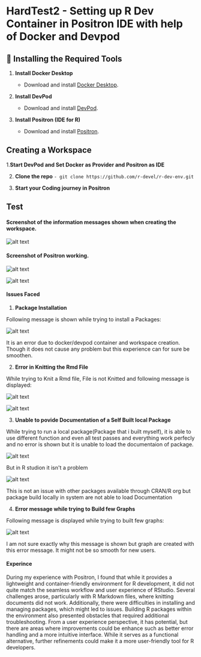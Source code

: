# HardTest2 - Setting up R Dev Container in Positron IDE with help of Docker and Devpod

## 🚀 Installing the Required Tools
1. **Install Docker Desktop**  
   - Download and install [Docker Desktop](https://www.docker.com/products/docker-desktop/).

2. **Install DevPod**  
   - Download and install [DevPod](https://devpod.sh/docs/).

3. **Install Positron (IDE for R)**  
   - Download and install [Positron](https://posit.co/download/positron/).

## Creating a Workspace

 1.**Start DevPod and Set Docker as Provider and Positron as IDE** 

 2. **Clone the repo**
    `- git clone https://github.com/r-devel/r-dev-env.git`

 3. **Start your Coding journey in Positron**

## Test

#### Screenshot of the information messages shown when creating the workspace.

![alt text](<Screenshot 2025-03-16 134749.png>)

#### Screenshot of Positron working.

![alt text](image.png)

![alt text](image-1.png)

#### Issues Faced

 1. **Package Installation**
  
  Following message is shown while trying to install a Packages:

   ![alt text](<Screenshot 2025-03-16 161620.png>)

  It is an error due to docker/devpod container and workspace creation. Though it does not cause any problem but this experience can for sure be smoothen.

 2. **Error in Knitting the Rmd File**

 While trying to Knit a Rmd file, File is not Knitted and following message is displayed:

 ![alt text](<Screenshot 2025-03-16 205112.png>)

 ![alt text](<Screenshot 2025-03-16 165953.png>)

 3. **Unable to povide Documentation of a Self Built local Package**

 While trying to run a local package(Package that i built myself), it is able to use different function and even all test passes and everything work perfecly and no error is shown but it is unable to load the documentaion of package.

![alt text](<Screenshot 2025-03-16 170926.png>)

But in R studion it isn't a problem

![alt text](<Screenshot 2025-03-16 170901.png>)

 This is not an issue with other packages available through CRAN/R org but package build locally in system are not able to load Documentation

4. **Error message while trying to Build few Graphs**

Following message is displayed while trying to built few graphs:

 ![alt text](<Screenshot 2025-03-16 162918.png>)

 I am not sure exactly why this message is shown but graph are created with this error message. It might not be so smooth for new users.

#### Experince

During my experience with Positron, I found that while it provides a lightweight and container-friendly environment for R development, it did not quite match the seamless workflow and user experience of RStudio. Several challenges arose, particularly with R Markdown files, where knitting documents did not work. Additionally, there were difficulties in installing and managing packages, which might led to issues. Building R packages within the environment also presented  obstacles that required additional troubleshooting. From a user experience perspective, it has potential, but there are areas where improvements could be enhance such as better error handling and a more intuitive interface. While it serves as a functional alternative, further refinements could make it a more user-friendly tool for R developers.







